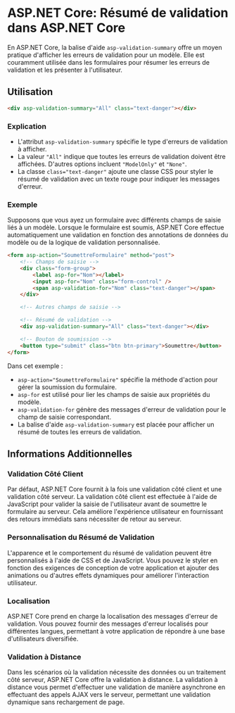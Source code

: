 # ASP.NET Core: Résumé de validation dans ASP.NET Core

En ASP.NET Core, la balise d'aide `asp-validation-summary` offre un moyen pratique d'afficher les erreurs de validation pour un modèle. Elle est couramment utilisée dans les formulaires pour résumer les erreurs de validation et les présenter à l'utilisateur.

## Utilisation

```html
<div asp-validation-summary="All" class="text-danger"></div>
```

### Explication

- L'attribut `asp-validation-summary` spécifie le type d'erreurs de validation à afficher.
- La valeur `"All"` indique que toutes les erreurs de validation doivent être affichées. D'autres options incluent `"ModelOnly"` et `"None"`.
- La classe `class="text-danger"` ajoute une classe CSS pour styler le résumé de validation avec un texte rouge pour indiquer les messages d'erreur.

### Exemple

Supposons que vous ayez un formulaire avec différents champs de saisie liés à un modèle. Lorsque le formulaire est soumis, ASP.NET Core effectue automatiquement une validation en fonction des annotations de données du modèle ou de la logique de validation personnalisée.

```html
<form asp-action="SoumettreFormulaire" method="post">
    <!-- Champs de saisie -->
    <div class="form-group">
        <label asp-for="Nom"></label>
        <input asp-for="Nom" class="form-control" />
        <span asp-validation-for="Nom" class="text-danger"></span>
    </div>

    <!-- Autres champs de saisie -->

    <!-- Résumé de validation -->
    <div asp-validation-summary="All" class="text-danger"></div>

    <!-- Bouton de soumission -->
    <button type="submit" class="btn btn-primary">Soumettre</button>
</form>
```

Dans cet exemple :
- `asp-action="SoumettreFormulaire"` spécifie la méthode d'action pour gérer la soumission du formulaire.
- `asp-for` est utilisé pour lier les champs de saisie aux propriétés du modèle.
- `asp-validation-for` génère des messages d'erreur de validation pour le champ de saisie correspondant.
- La balise d'aide `asp-validation-summary` est placée pour afficher un résumé de toutes les erreurs de validation.

## Informations Additionnelles

### Validation Côté Client

Par défaut, ASP.NET Core fournit à la fois une validation côté client et une validation côté serveur. La validation côté client est effectuée à l'aide de JavaScript pour valider la saisie de l'utilisateur avant de soumettre le formulaire au serveur. Cela améliore l'expérience utilisateur en fournissant des retours immédiats sans nécessiter de retour au serveur.

### Personnalisation du Résumé de Validation

L'apparence et le comportement du résumé de validation peuvent être personnalisés à l'aide de CSS et de JavaScript. Vous pouvez le styler en fonction des exigences de conception de votre application et ajouter des animations ou d'autres effets dynamiques pour améliorer l'interaction utilisateur.

### Localisation

ASP.NET Core prend en charge la localisation des messages d'erreur de validation. Vous pouvez fournir des messages d'erreur localisés pour différentes langues, permettant à votre application de répondre à une base d'utilisateurs diversifiée.

### Validation à Distance

Dans les scénarios où la validation nécessite des données ou un traitement côté serveur, ASP.NET Core offre la validation à distance. La validation à distance vous permet d'effectuer une validation de manière asynchrone en effectuant des appels AJAX vers le serveur, permettant une validation dynamique sans rechargement de page.
 
